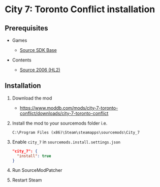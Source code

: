 # City 7: Toronto Conflict installation

## Prerequisites

- Games
  - [Source SDK Base](../../../game-installation/game-installation/source-sdk-base.md)

- Contents
  - [Source 2006 (HL2)](../../../SourceContentInstaller/v0/content-installation/source-2006.md#hl2-content)

## Installation

1. Download the mod

   - <https://www.moddb.com/mods/city-7-toronto-conflict/downloads/city-7-toronto-conflict>

2. Install the mod to your sourcemods folder i.e.

   ```text
   C:\Program Files (x86)\Steam\steamapps\sourcemods\City_7
   ```

3. Enable `city_7` in `sourcemods.install.settings.json`

   ```json
   "city_7": {
     "install": true
   }
   ```

4. Run SourceModPatcher
5. Restart Steam
